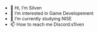 - 👋 Hi, I’m Silven
- 👀 I’m interested in Game Developement
- 🌱 I’m currently studying NISE
- 📫 How to reach me 
    Discord:s1lven
